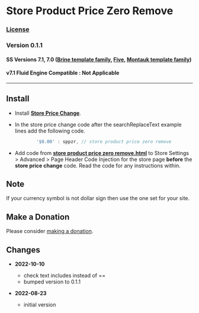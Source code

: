 # Store Product Price Zero Remove

### [License][99]

### Version 0.1.1

#### SS Versions 7.1, 7.0 ([Brine template family][1], [Five][2], [Montauk template family][3])

#### v7.1 Fluid Engine Compatible : Not Applicable

---

## Install

* Install **[Store Price Change][4]**.
  
* In the store price change code after the searchReplaceText example lines add
  the following code.
  
  ```javascript
          '$0.00' : sppzr, // store product price zero remove
  ```
  
* Add code from **[store product price zero remove.html][5]** to
  Store Settings > Advanced > Page Header Code Injection for the store page
  **before** the **store price change** code. Read the code for any instructions
  within.

## Note

If your currency symbol is not dollar sign then use the one set for your site.

## Make a Donation

Please consider [making a donation][6].

## Changes

* **2022-10-10**

  * check text includes instead of ==
  * bumped version to 0.1.1
  
* **2022-08-23**

  * initial version

[1]: https://support.squarespace.com/hc/en-us/articles/212512738-Brine-template-family
[2]: https://support.squarespace.com/hc/en-us/articles/206544937-Five-template
[3]: https://support.squarespace.com/hc/en-us/articles/205815568-Montauk-template-family
[4]: https://github.com/tomsWebConsulting/twcsl/tree/main/Store%20Price%20Change#store-price-change
[5]: store%20product%20price%20zero%20remove.html#L1
[6]: https://github.com/tomsWebConsulting/twcsl#make-a-donation
[99]: https://github.com/tomsWebConsulting/twcsl/blob/main/LICENSE.txt#L1
